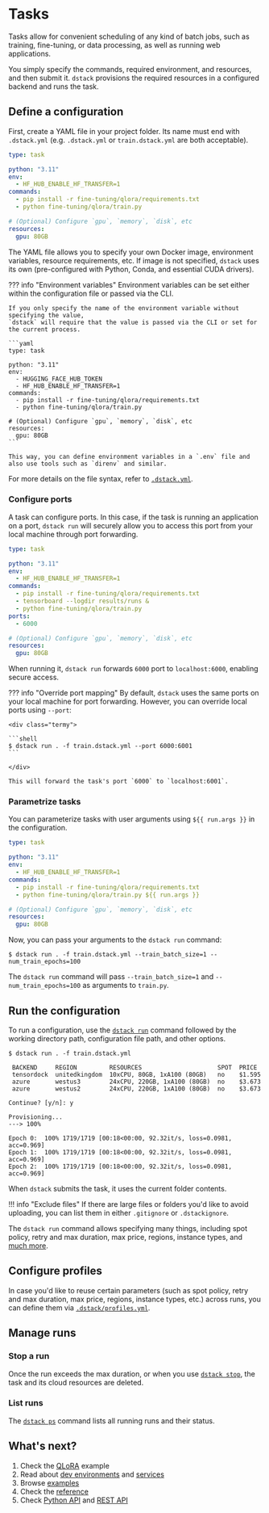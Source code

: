 # Tasks

Tasks allow for convenient scheduling of any kind of batch jobs, such as training, fine-tuning, or data processing, as
well as running web applications.

[//]: # (TODO: Support multi-node)

You simply specify the commands, required environment, and resources, and then submit it. `dstack` provisions the required
resources in a configured backend and runs the task.

## Define a configuration

First, create a YAML file in your project folder. Its name must end with `.dstack.yml` (e.g. `.dstack.yml` or `train.dstack.yml`
are both acceptable).

<div editor-title="train.dstack.yml"> 

```yaml
type: task

python: "3.11"
env:
  - HF_HUB_ENABLE_HF_TRANSFER=1
commands:
  - pip install -r fine-tuning/qlora/requirements.txt
  - python fine-tuning/qlora/train.py

# (Optional) Configure `gpu`, `memory`, `disk`, etc
resources:
  gpu: 80GB
```

</div>

The YAML file allows you to specify your own Docker image, environment variables, 
resource requirements, etc.
If image is not specified, `dstack` uses its own (pre-configured with Python, Conda, and essential CUDA drivers).

??? info "Environment variables"
    Environment variables can be set either within the configuration file or passed via the CLI.

    If you only specify the name of the environment variable without specifying the value, 
    `dstack` will require that the value is passed via the CLI or set for the current process.

    ```yaml
    type: task

    python: "3.11"
    env:
      - HUGGING_FACE_HUB_TOKEN
      - HF_HUB_ENABLE_HF_TRANSFER=1
    commands:
      - pip install -r fine-tuning/qlora/requirements.txt
      - python fine-tuning/qlora/train.py
    
    # (Optional) Configure `gpu`, `memory`, `disk`, etc
    resources:
      gpu: 80GB
    ```

    This way, you can define environment variables in a `.env` file and also use tools such as `direnv` and similar.

For more details on the file syntax, refer to [`.dstack.yml`](../reference/dstack.yml.md).

### Configure ports

A task can configure ports. In this case, if the task is running an application on a port, `dstack run` 
will securely allow you to access this port from your local machine through port forwarding.

<div editor-title="train.dstack.yml"> 

```yaml
type: task

python: "3.11"
env:
  - HF_HUB_ENABLE_HF_TRANSFER=1
commands:
  - pip install -r fine-tuning/qlora/requirements.txt
  - tensorboard --logdir results/runs &
  - python fine-tuning/qlora/train.py
ports:
  - 6000

# (Optional) Configure `gpu`, `memory`, `disk`, etc
resources:
  gpu: 80GB
```

</div>

When running it, `dstack run` forwards `6000` port to `localhost:6000`, enabling secure access. 

??? info "Override port mapping"
    By default, `dstack` uses the same ports on your local machine for port forwarding. However, you can override local ports using `--port`:
    
    <div class="termy">
    
    ```shell
    $ dstack run . -f train.dstack.yml --port 6000:6001
    ```
    
    </div>
    
    This will forward the task's port `6000` to `localhost:6001`.

### Parametrize tasks

You can parameterize tasks with user arguments using `${{ run.args }}` in the configuration.

<div editor-title="train.dstack.yml"> 

```yaml
type: task

python: "3.11"
env:
  - HF_HUB_ENABLE_HF_TRANSFER=1
commands:
  - pip install -r fine-tuning/qlora/requirements.txt
  - python fine-tuning/qlora/train.py ${{ run.args }}

# (Optional) Configure `gpu`, `memory`, `disk`, etc
resources:
  gpu: 80GB
```

</div>

Now, you can pass your arguments to the `dstack run` command:

<div class="termy">

```shell
$ dstack run . -f train.dstack.yml --train_batch_size=1 --num_train_epochs=100
```

</div>

The `dstack run` command will pass `--train_batch_size=1` and `--num_train_epochs=100` as arguments to `train.py`.

## Run the configuration

To run a configuration, use the [`dstack run`](../reference/cli/index.md#dstack-run) command followed by the working directory path, 
configuration file path, and other options.

<div class="termy">

```shell
$ dstack run . -f train.dstack.yml

 BACKEND     REGION         RESOURCES                     SPOT  PRICE
 tensordock  unitedkingdom  10xCPU, 80GB, 1xA100 (80GB)   no    $1.595
 azure       westus3        24xCPU, 220GB, 1xA100 (80GB)  no    $3.673
 azure       westus2        24xCPU, 220GB, 1xA100 (80GB)  no    $3.673
 
Continue? [y/n]: y

Provisioning...
---> 100%

Epoch 0:  100% 1719/1719 [00:18<00:00, 92.32it/s, loss=0.0981, acc=0.969]
Epoch 1:  100% 1719/1719 [00:18<00:00, 92.32it/s, loss=0.0981, acc=0.969]
Epoch 2:  100% 1719/1719 [00:18<00:00, 92.32it/s, loss=0.0981, acc=0.969]
```

</div>

When `dstack` submits the task, it uses the current folder contents.

!!! info "Exclude files"
    If there are large files or folders you'd like to avoid uploading, 
    you can list them in either `.gitignore` or `.dstackignore`.

The `dstack run` command allows specifying many things, including spot policy, retry and max duration, 
max price, regions, instance types, and [much more](../reference/cli/index.md#dstack-run).

## Configure profiles

In case you'd like to reuse certain parameters (such as spot policy, retry and max duration, 
max price, regions, instance types, etc.) across runs, you can define them via [`.dstack/profiles.yml`](../reference/profiles.yml.md).

## Manage runs

### Stop a run

Once the run exceeds the max duration,
or when you use [`dstack stop`](../reference/cli/index.md#dstack-stop), 
the task and its cloud resources are deleted.

### List runs 

The [`dstack ps`](../reference/cli/index.md#dstack-ps) command lists all running runs and their status.

[//]: # (TODO: Mention `dstack logs` and `dstack logs -d`)

## What's next?

1. Check the [QLoRA](../../examples/qlora.md) example
2. Read about [dev environments](../concepts/dev-environments.md) and [services](../concepts/services.md)
3. Browse [examples](../../examples/index.md)
4. Check the [reference](../reference/dstack.yml.md)
5. Check [Python API](../reference/api/python/index.md) and [REST API](../reference/api/rest/index.md)